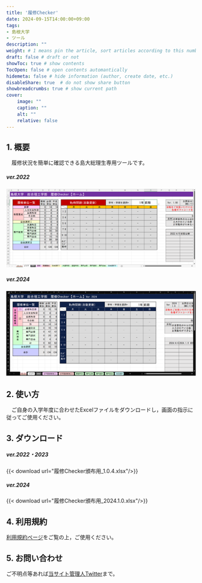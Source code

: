 ```yaml
---
title: '履修Checker'
date: 2024-09-15T14:00:00+09:00
tags:
- 島根大学
- ツール
description: ""
weight: # 1 means pin the article, sort articles according to this number
draft: false # draft or not
showToc: true # show contents
TocOpen: false # open contents automantically
hidemeta: false # hide information (author, create date, etc.)
disableShare: true	# do not show share button
showbreadcrumbs: true # show current path
cover:
    image: ""
    caption: ""
    alt: ""
    relative: false
---
```


## 1. 概要
　履修状況を簡単に確認できる島大総理生専用ツールです。
##### ver.2022
![](01.png)
##### ver.2024
![](02.png)

## 2. 使い方
　ご自身の入学年度に合わせたExcelファイルをダウンロードし，画面の指示に従ってご使用ください。

## 3. ダウンロード
##### ver.2022・2023
{{< download url="履修Checker頒布用_1.0.4.xlsx"/>}}  
##### ver.2024
{{< download url="履修Checker頒布用_2024.1.0.xlsx"/>}}

## 4. 利用規約
[利用規約ページ](../24091500/)をご覧の上，ご使用ください。

## 5. お問い合わせ
ご不明点等あれば[当サイト管理人Twitter](https://x.com/s_kaziko)まで。
